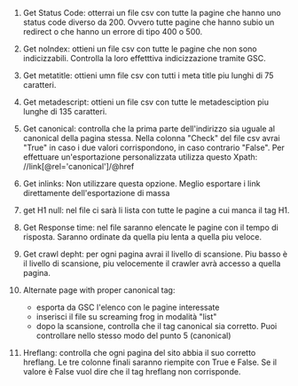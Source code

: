 1. Get Status Code: otterrai un file csv con tutte la pagine che hanno uno status code diverso da 200. Ovvero tutte pagine che hanno subio un redirect o che hanno un errore di tipo 400 o 500.

2. Get noIndex: ottieni un file csv con tutte le pagine che non sono indicizzabili. Controlla la loro effetttiva indicizzazione tramite GSC.

3. Get metatitle: ottieni umn file csv con tutti i meta title piu lunghi di 75 caratteri.

4. Get metadescript: ottieni un file csv con tutte le metadesciption piu lunghe di 135 caratteri.

5. Get canonical: controlla che la prima parte dell'indirizzo sia uguale al canonical della pagina stessa. Nella colonna "Check" del file csv avrai "True" in caso i due valori corrispondono, in caso contrario "False".
Per effettuare un'esportazione personalizzata utilizza questo Xpath: //link[@rel='canonical']/@href

6. Get inlinks: Non utilizzare questa opzione. Meglio esportare i link direttamente dell'esportazione di massa

7. get H1 null: nel file ci sarà li lista con tutte le pagine a cui manca il tag H1.

8. Get Response time: nel file saranno elencate le pagine con il tempo di risposta. Saranno ordinate da quella piu lenta a quella piu veloce.

9. Get crawl depht: per ogni pagina avrai il livello di scansione. Piu basso è il livello di scansione, piu velocemente il crawler avrà accesso a quella pagina.

10. Alternate page with proper canonical tag: 
    - esporta da GSC l'elenco con le pagine interessate
    - inserisci il file su screaming frog in modalità "list"
    - dopo la scansione, controlla che il tag canonical sia corretto. Puoi controllare nello stesso modo del punto 5 (canonical)

11. Hreflang: controlla che ogni pagina del sito abbia il suo corretto hreflang. 
    Le tre colonne finali saranno riempite con True e False. Se il valore è  False vuol dire che il tag hreflang non corrisponde.